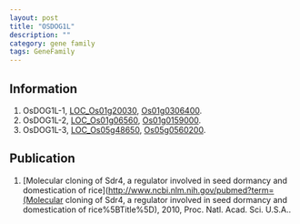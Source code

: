 ```yaml
---
layout: post
title: "OSDOG1L"
description: ""
category: gene family
tags: GeneFamily
---
```


## Information
1. OsDOG1L-1, [LOC_Os01g20030](http://rice.plantbiology.msu.edu/cgi-bin/ORF_infopage.cgi?orf=LOC_Os01g20030), [Os01g0306400](http://rapdb.dna.affrc.go.jp/viewer/gbrowse_details/irgsp1?name=Os01g0306400).
2. OsDOG1L-2, [LOC_Os01g06560](http://rice.plantbiology.msu.edu/cgi-bin/ORF_infopage.cgi?orf=LOC_Os01g06560), [Os01g0159000](http://rapdb.dna.affrc.go.jp/viewer/gbrowse_details/irgsp1?name=Os01g0159000).
3. OsDOG1L-3, [LOC_Os05g48650](http://rice.plantbiology.msu.edu/cgi-bin/ORF_infopage.cgi?orf=LOC_Os05g48650), [Os05g0560200](http://rapdb.dna.affrc.go.jp/viewer/gbrowse_details/irgsp1?name=Os05g0560200).

## Publication
1. [Molecular cloning of Sdr4, a regulator involved in seed dormancy and domestication of rice](http://www.ncbi.nlm.nih.gov/pubmed?term=(Molecular cloning of Sdr4, a regulator involved in seed dormancy and domestication of rice%5BTitle%5D), 2010, Proc. Natl. Acad. Sci. U.S.A..


